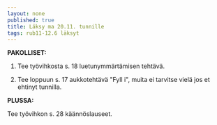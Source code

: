 ```yaml
---
layout: none
published: true
title: Läksy ma 20.11. tunnille
tags: rub11-12.6 läksyt
---
```

**PAKOLLISET:**

1. Tee työvihkosta s. 18 luetunymmärtämisen tehtävä.

2. Tee loppuun s. 17 aukkotehtävä "Fyll i", muita ei tarvitse vielä jos et ehtinyt tunnilla.

**PLUSSA:**

Tee työvihkon s. 28 käännöslauseet.

